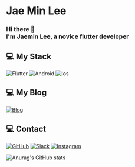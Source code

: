 # Jae Min Lee
### Hi there 👋 </br>I'm Jaemin Lee, a novice flutter developer

## 💻 My Stack

<img alt="Flutter" src ="https://img.shields.io/badge/Flutter-02569B.svg?&style=for-the-badge&logo=Flutter&logoColor=white"/> <img alt="Android" src ="https://img.shields.io/badge/Android-3DDC84.svg?&style=for-the-badge&logo=Android&logoColor=white"/> <img alt="Ios" src ="https://img.shields.io/badge/Apple-000000.svg?&style=for-the-badge&logo=Apple&logoColor=White"/> 

## 💻 My Blog
<a href = "https://jaeminlee-dev.github.io/"><img alt="Blog" src ="https://img.shields.io/badge/Blog-FFD400.svg?&style=for-the-badge&logo=GitBook&logoColor=White"/></a>

## 💻 Contact
<a href = "https://github.com/jaeminlee-dev"><img alt="GitHub" src ="https://img.shields.io/badge/GitHub-181717.svg?&style=for-the-badge&logo=GitHub&logoColor=white"/></a> <a href = "https://jaemin-dev.slack.com/"> <img alt="Slack" src ="https://img.shields.io/badge/Slack-4A154B.svg?&style=for-the-badge&logo=Slack&logoColor=white"/></a> <a href = "https://www.instagram.com/jlee_dbb/"> <img alt="Instagram" src ="https://img.shields.io/badge/Instagram-ff3399.svg?&style=for-the-badge&logo=Instagram&logoColor=white"/></a>

![Anurag's GitHub stats](https://github-readme-stats.vercel.app/api?username=jaeminlee-dev&show_icons=true&theme=radical)
